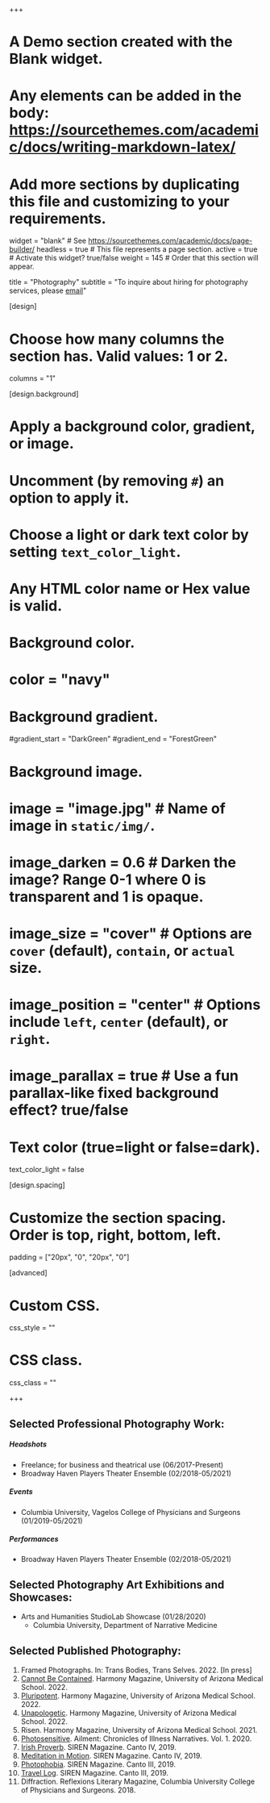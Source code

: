 +++
# A Demo section created with the Blank widget.
# Any elements can be added in the body: https://sourcethemes.com/academic/docs/writing-markdown-latex/
# Add more sections by duplicating this file and customizing to your requirements.

widget = "blank"  # See https://sourcethemes.com/academic/docs/page-builder/
headless = true  # This file represents a page section.
active = true  # Activate this widget? true/false
weight = 145  # Order that this section will appear.

title = "Photography"
subtitle = "To inquire about hiring for photography services, please [email](teddy.goetz@columbia.edu)"

[design]
  # Choose how many columns the section has. Valid values: 1 or 2.
  columns = "1"

[design.background]
  # Apply a background color, gradient, or image.
  #   Uncomment (by removing `#`) an option to apply it.
  #   Choose a light or dark text color by setting `text_color_light`.
  #   Any HTML color name or Hex value is valid.

  # Background color.
  # color = "navy"
  
  # Background gradient.
  #gradient_start = "DarkGreen"
  #gradient_end = "ForestGreen"
  
  # Background image.
  # image = "image.jpg"  # Name of image in `static/img/`.
  # image_darken = 0.6  # Darken the image? Range 0-1 where 0 is transparent and 1 is opaque.
  # image_size = "cover"  #  Options are `cover` (default), `contain`, or `actual` size.
  # image_position = "center"  # Options include `left`, `center` (default), or `right`.
  # image_parallax = true  # Use a fun parallax-like fixed background effect? true/false
  
  # Text color (true=light or false=dark).
  text_color_light = false

[design.spacing]
  # Customize the section spacing. Order is top, right, bottom, left.
  padding = ["20px", "0", "20px", "0"]

[advanced]
 # Custom CSS. 
 css_style = ""
 
 # CSS class.
 css_class = ""


+++


## Selected Professional Photography Work:

##### Headshots
* Freelance; for business and theatrical use (06/2017-Present)
* Broadway Haven Players Theater Ensemble (02/2018-05/2021)
##### Events
* Columbia University, Vagelos College of Physicians and Surgeons (01/2019-05/2021)
##### Performances 
* Broadway Haven Players Theater Ensemble (02/2018-05/2021)

## Selected Photography Art Exhibitions and Showcases:
* Arts and Humanities StudioLab Showcase (01/28/2020)
    * Columbia University, Department of Narrative Medicine

## Selected Published Photography:
1. Framed Photographs. In: Trans Bodies, Trans Selves. 2022. [In press]
2. [Cannot Be Contained](https://medicine.arizona.edu/sites/default/files/harmony_2022_online_version.pdf). Harmony Magazine, University of Arizona Medical School. 2022.
3. [Pluripotent](https://medicine.arizona.edu/sites/default/files/harmony_2022_online_version.pdf). Harmony Magazine, University of Arizona Medical School. 2022.  
4. [Unapologetic](https://medicine.arizona.edu/sites/default/files/harmony_2022_online_version.pdf). Harmony Magazine, University of Arizona Medical School. 2022. 
5. Risen. Harmony Magazine, University of Arizona Medical School. 2021. 
6. [Photosensitive](https://ailmentcoin.org/issues). Ailment: Chronicles of Illness Narratives. Vol. 1. 2020. 
7. [Irish Proverb](http://cantodellasirena.com/mind-the-gap.html). SIREN Magazine. Canto IV, 2019. 
8. [Meditation in Motion](http://cantodellasirena.com/mind-the-gap.html). SIREN Magazine. Canto IV, 2019. 
9. [Photophobia](http://cantodellasirena.com/photophobia.html). SIREN Magazine. Canto III, 2019. 
10. [Travel Log](http://cantodellasirena.com/photophobia.html). SIREN Magazine. Canto III, 2019. 
11. Diffraction. Reflexions Literary Magazine, Columbia University College of Physicians and Surgeons. 2018. 

